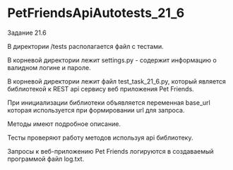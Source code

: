 # PetFriendsApiAutotests_21_6
Задание 21.6

В директории /tests располагается файл с тестами.

В корневой директории лежит settings.py - содержит информацию о валидном логине и пароле.

В корневой директории лежит файл test_task_21_6.py, который является библиотекой к REST api сервису веб приложения Pet Friends.

При инициализации библиотеки объявляется переменная base_url которая используется при формировании url для запроса.

Методы имеют подробное описание.

Тесты проверяют работу методов используя api библиотеку.

Запросы к веб-приложению Pet Friends логируются в создаваемый программой файл log.txt.
